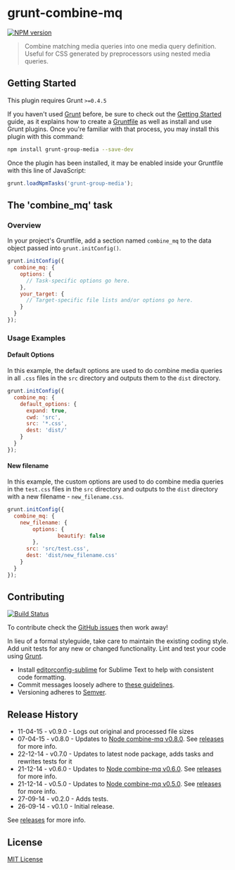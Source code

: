 # grunt-combine-mq
[![NPM version][npm-image]][npm-url]

> Combine matching media queries into one media query definition. Useful for CSS generated by preprocessors using nested media queries.

## Getting Started
This plugin requires Grunt `>=0.4.5`

If you haven't used [Grunt](http://gruntjs.com/) before, be sure to check out the [Getting Started](http://gruntjs.com/getting-started) guide, as it explains how to create a [Gruntfile](http://gruntjs.com/sample-gruntfile) as well as install and use Grunt plugins. Once you're familiar with that process, you may install this plugin with this command:

```sh
npm install grunt-group-media --save-dev
```

Once the plugin has been installed, it may be enabled inside your Gruntfile with this line of JavaScript:

```js
grunt.loadNpmTasks('grunt-group-media');
```

## The 'combine_mq' task

### Overview
In your project's Gruntfile, add a section named `combine_mq` to the data object passed into `grunt.initConfig()`.

```js
grunt.initConfig({
  combine_mq: {
    options: {
      // Task-specific options go here.
    },
    your_target: {
      // Target-specific file lists and/or options go here.
    }
  }
});
```

### Usage Examples

#### Default Options
In this example, the default options are used to do combine media queries in all `.css` files in the `src` directory and outputs them to the `dist` directory.

```js
grunt.initConfig({
  combine_mq: {
    default_options: {
      expand: true,
      cwd: 'src',
      src: '*.css',
      dest: 'dist/'
    }
  }
});
```

#### New filename
In this example, the custom options are used to do combine media queries in the `test.css` files in the `src` directory and outputs to the `dist` directory with a new filename - `new_filename.css`.

```js
grunt.initConfig({
  combine_mq: {
    new_filename: {
    	options: {
				beautify: false
    	},
      src: 'src/test.css',
      dest: 'dist/new_filename.css'
    }
  }
});

```

## Contributing
[![Build Status][travis-image]][travis-url]

To contribute check the [GitHub issues](https://github.com/buildingblocks/grunt-combine-mq/issues) then work away!

In lieu of a formal styleguide, take care to maintain the existing coding style. Add unit tests for any new or changed functionality. Lint and test your code using [Grunt](http://gruntjs.com/).

* Install [editorconfig-sublime](https://github.com/sindresorhus/editorconfig-sublime) for Sublime Text to help with consistent code formatting.
* Commit messages loosely adhere to [these guidelines](https://github.com/angular/angular.js/blob/master/CONTRIBUTING.md#commit).
* Versioning adheres to [Semver](http://semver.org).

## Release History
* 11-04-15 - v0.9.0 - Logs out original and processed file sizes
* 07-04-15 - v0.8.0 - Updates to [Node combine-mq v0.8.0](https://github.com/frontendfriends/node-combine-mq/releases/tag/v0.8.0). See [releases](https://github.com/frontendfriends/node-combine-mq/releases) for more info.
* 22-12-14 - v0.7.0 - Updates to latest node package, adds tasks and rewrites tests for it
* 21-12-14 - v0.6.0 - Updates to [Node combine-mq v0.6.0](https://github.com/frontendfriends/node-combine-mq/releases/tag/v0.6.0). See [releases](https://github.com/frontendfriends/node-combine-mq/releases) for more info.
* 21-12-14 - v0.5.0 - Updates to [Node combine-mq v0.5.0](https://github.com/frontendfriends/node-combine-mq/releases/tag/v0.5.0). See [releases](https://github.com/frontendfriends/node-combine-mq/releases) for more info.
* 27-09-14 - v0.2.0 - Adds tests.
* 26-09-14 - v0.1.0 - Initial release.

See [releases](https://github.com/frontendfriends/grunt-combine-mq/releases) for more info.

## License
[MIT License](http://building-blocks.mit-license.org)

[npm-image]: https://badge.fury.io/js/grunt-combine-mq.svg
[npm-url]: https://npmjs.org/package/grunt-combine-mq
[travis-image]: https://travis-ci.org/frontendfriends/grunt-combine-mq.svg
[travis-url]: https://travis-ci.org/frontendfriends/grunt-combine-mq
